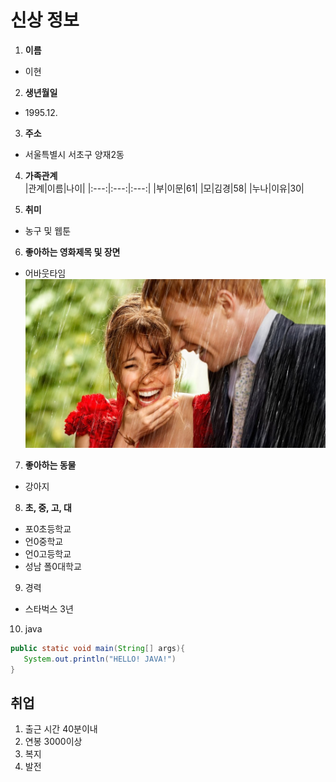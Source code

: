 # 신상 정보
1. __이름__   
 * 이현

2. __생년월일__   
 * 1995.12.

3. __주소__   
 * 서울특별시 서초구 양재2동

4. __가족관계__   
   |관계|이름|나이|
   |:---:|:---:|:---:|
   |부|이문|61|
   |모|김경|58|
   |누나|이유|30|

5. __취미__   
 * 농구 및 웹툰

6. __좋아하는 영화제목 및 장면__   
 * 어바웃타임  
   ![어바웃타임](my-hs-project/../a.jpg)

7. __좋아하는 동물__   
 * 강아지

8. __초, 중, 고, 대__   
 * 포0초등학교
 * 언0중학교
 * 언0고등학교
 * 성남 폴0대학교

9. 경력
 * 스타벅스 3년   

10. java
~~~java
public static void main(String[] args){
   System.out.println("HELLO! JAVA!")
}
~~~

## 취업
1. 출근 시간 40분이내
2. 연봉 3000이상
3. 복지
4. 발전
   
